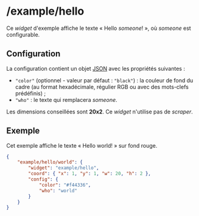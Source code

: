 # /example/hello

Ce *widget* d'exemple affiche le texte « Hello *someone*! », où *someone* est
configurable.

## Configuration

La configuration contient un objet
[JSON](http://www.json.org "JavaScript Object Notation") avec les propriétés
suivantes :

- `"color"` (optionnel - valeur par défaut : `"black"`) : la couleur de fond du
  cadre (au format hexadécimale, régulier RGB ou avec des mots-clefs
  prédéfinis) ;
- `"who"` : le texte qui remplacera *someone*.

Les dimensions conseillées sont **20x2**. Ce *widget* n'utilise pas de
*scraper*.

## Exemple

Cet exemple affiche le texte « Hello world! » sur fond rouge.

```JSON
{
    "example/hello/world": {
        "widget": "example/hello",
        "coord": { "x": 1, "y": 1, "w": 20, "h": 2 },
        "config": {
            "color": "#f44336",
            "who": "world"
        }
    }
}
```
